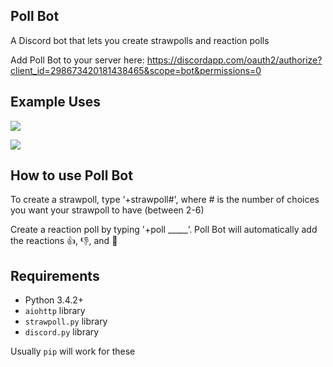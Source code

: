## Poll Bot

A Discord bot that lets you create strawpolls and reaction polls

Add Poll Bot to your server here: https://discordapp.com/oauth2/authorize?client_id=298673420181438465&scope=bot&permissions=0

## Example Uses
<p>
<img src="http://i.imgur.com/d5sRKPv.gif" style="width:auto;">
</p>
<p>
<img src="http://i.imgur.com/0amI2YV.gif" style="width:auto;">
</p>

## How to use Poll Bot
To create a strawpoll, type ‘+strawpoll#', where # is the number of choices you want your strawpoll to have (between 2-6)

Create a reaction poll by typing '+poll _____’. Poll Bot will automatically add the reactions 👍, 👎, and 🤷

## Requirements

- Python 3.4.2+
- `aiohttp` library
- `strawpoll.py` library
- `discord.py` library

Usually `pip` will work for these
